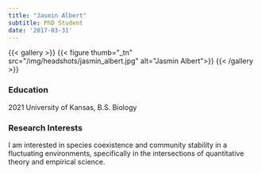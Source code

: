```yaml
---
title: "Jasmin Albert"
subtitle: PhD Student 
date: '2017-03-31'
---
```



{{< gallery >}}
  {{< figure thumb="_tn" src="/img/headshots/jasmin_albert.jpg" alt="Jasmin Albert">}}
{{< /gallery >}} 

<!--more-->
### Education
2021 University of Kansas, B.S. Biology

### Research Interests
I am interested in species coexistence and community stability in a fluctuating environments, specifically in the intersections of quantitative theory and empirical science.

